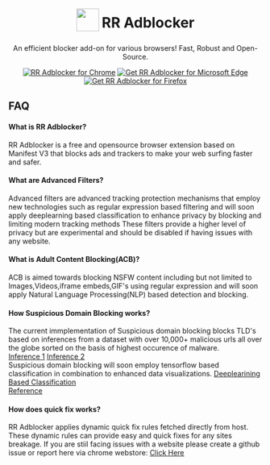 <h1 align="center">
    <sub>
      <img  src="https://github.com/Rutuj-Runwal/RR-Adblocker/blob/main/RR_logo.png?raw=true" height="45" width="45" style="border-raduis:20%">
    </sub>
    RR Adblocker
  </h1>
  <p align="center">
    An efficient blocker add-on for various browsers! Fast, Robust and Open-Source.
  </p>

<p align="center">
<a href="https://bit.ly/rradb_chrome"><img src="https://raw.githubusercontent.com/Rutuj-Runwal/RR-Adblocker/main/assets/chrome.png" alt="RR Adblocker for Chrome"></a>
<a href="https://bit.ly/rr-adblocker_microsoft-edge"><img src="https://raw.githubusercontent.com/Rutuj-Runwal/RR-Adblocker/main/assets/edge.png" alt="Get RR Adblocker for Microsoft Edge"></a>
<a href="https://mzl.la/3BhY6C9"><img src="https://raw.githubusercontent.com/Rutuj-Runwal/RR-Adblocker/main/assets/firefox.png" alt="Get RR Adblocker for Firefox"></a> 
</p>

## FAQ

#### What is RR Adblocker?
RR Adblocker is a free and opensource browser extension based on Manifest V3 that blocks ads and trackers to make your web surfing faster and safer.

#### What are Advanced Filters?
Advanced filters are advanced tracking protection mechanisms that employ new technologies such as regular expression based filtering and will soon apply deeplearning based classification to enhance privacy by blocking and limiting modern tracking methods
These filters provide a higher level of privacy but are experimental and should be disabled if having issues with any website.

#### What is Adult Content Blocking(ACB)?
ACB is aimed towards blocking NSFW content including but not limited to Images,Videos,iframe embeds,GIF's using regular expression and will soon apply Natural Language Processing(NLP) based detection and blocking.

#### How Suspicious Domain Blocking works?
The current immplementation of Suspicious domain blocking blocks TLD's based on inferences from a dataset with over 10,000+ malicious urls all over the globe sorted on the basis of highest occurence of malware.
<br>
[Inference 1](https://unit42.paloaltonetworks.com/top-level-domains-cybercrime/)
[Inference 2](https://www.spamhaus.org/statistics/tlds/)
<br>
Suspicious domain blocking will soon employ tensorflow based classification in combination to enhanced data visualizations.
[Deeplearining Based Classification](https://www.kaggle.com/code/kawiswara/malicious-web-detection-with-1d-cnn)
<br>
[Reference](https://www.kaggle.com/code/siddharthkumar25/detect-malicious-url-using-ml/notebook)
  
#### How does quick fix works?
RR Adblocker applies dynamic quick fix rules fetched directly from host. These dynamic rules can provide easy and quick fixes for any sites breakage.
If you are stiil facing issues with a website please create a github issue or report here via chrome webstore: [Click Here](https://chrome.google.com/webstore/detail/rr-adblocker/chnhdkklhnokmmcklomnlcmcdbdiaemp/support)
